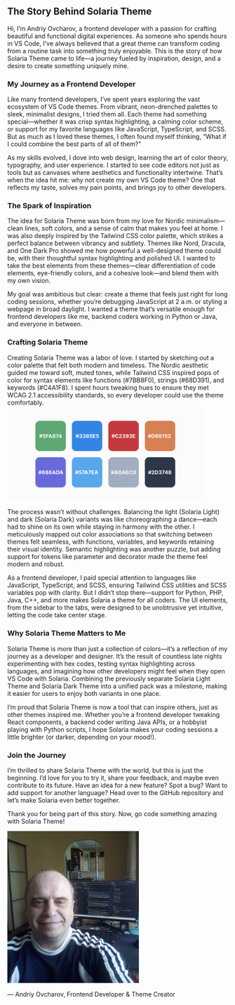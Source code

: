 ## The Story Behind Solaria Theme

Hi, I’m Andriy Ovcharov, a frontend developer with a passion for crafting beautiful and functional digital experiences. As someone who spends hours in VS Code, I’ve always believed that a great theme can transform coding from a routine task into something truly enjoyable. This is the story of how Solaria Theme came to life—a journey fueled by inspiration, design, and a desire to create something uniquely mine.

### My Journey as a Frontend Developer

Like many frontend developers, I’ve spent years exploring the vast ecosystem of VS Code themes. From vibrant, neon-drenched palettes to sleek, minimalist designs, I tried them all. Each theme had something special—whether it was crisp syntax highlighting, a calming color scheme, or support for my favorite languages like JavaScript, TypeScript, and SCSS. But as much as I loved these themes, I often found myself thinking, “What if I could combine the best parts of all of them?”

As my skills evolved, I dove into web design, learning the art of color theory, typography, and user experience. I started to see code editors not just as tools but as canvases where aesthetics and functionality intertwine. That’s when the idea hit me: why not create my own VS Code theme? One that reflects my taste, solves my pain points, and brings joy to other developers.

### The Spark of Inspiration

The idea for Solaria Theme was born from my love for Nordic minimalism—clean lines, soft colors, and a sense of calm that makes you feel at home. I was also deeply inspired by the Tailwind CSS color palette, which strikes a perfect balance between vibrancy and subtlety. Themes like Nord, Dracula, and One Dark Pro showed me how powerful a well-designed theme could be, with their thoughtful syntax highlighting and polished UI. I wanted to take the best elements from these themes—clear differentiation of code elements, eye-friendly colors, and a cohesive look—and blend them with my own vision.

My goal was ambitious but clear: create a theme that feels just right for long coding sessions, whether you’re debugging JavaScript at 2 a.m. or styling a webpage in broad daylight. I wanted a theme that’s versatile enough for frontend developers like me, backend coders working in Python or Java, and everyone in between.

### Crafting Solaria Theme

Creating Solaria Theme was a labor of love. I started by sketching out a color palette that felt both modern and timeless. The Nordic aesthetic guided me toward soft, muted tones, while Tailwind CSS inspired pops of color for syntax elements like functions (#7BB8F0), strings (#68D391), and keywords (#C4A1F8). I spent hours tweaking hues to ensure they met WCAG 2.1 accessibility standards, so every developer could use the theme comfortably.<br>
<img src="images/colors.png" width="450px" alt="img">

The process wasn’t without challenges. Balancing the light (Solaria Light) and dark (Solaria Dark) variants was like choreographing a dance—each had to shine on its own while staying in harmony with the other. I meticulously mapped out color associations so that switching between themes felt seamless, with functions, variables, and keywords retaining their visual identity. Semantic highlighting was another puzzle, but adding support for tokens like parameter and decorator made the theme feel modern and robust.

As a frontend developer, I paid special attention to languages like JavaScript, TypeScript, and SCSS, ensuring Tailwind CSS utilities and SCSS variables pop with clarity. But I didn’t stop there—support for Python, PHP, Java, C++, and more makes Solaria a theme for all coders. The UI elements, from the sidebar to the tabs, were designed to be unobtrusive yet intuitive, letting the code take center stage.

### Why Solaria Theme Matters to Me

Solaria Theme is more than just a collection of colors—it’s a reflection of my journey as a developer and designer. It’s the result of countless late nights experimenting with hex codes, testing syntax highlighting across languages, and imagining how other developers might feel when they open VS Code with Solaria. Combining the previously separate Solaria Light Theme and Solaria Dark Theme into a unified pack was a milestone, making it easier for users to enjoy both variants in one place.

I’m proud that Solaria Theme is now a tool that can inspire others, just as other themes inspired me. Whether you’re a frontend developer tweaking React components, a backend coder writing Java APIs, or a hobbyist playing with Python scripts, I hope Solaria makes your coding sessions a little brighter (or darker, depending on your mood!).

### Join the Journey

I’m thrilled to share Solaria Theme with the world, but this is just the beginning. I’d love for you to try it, share your feedback, and maybe even contribute to its future. Have an idea for a new feature? Spot a bug? Want to add support for another language? Head over to the GitHub repository and let’s make Solaria even better together.

Thank you for being part of this story. Now, go code something amazing with Solaria Theme!

<img src="images/me.jpg" alt="Andriy Ovcharov" width="300px">

— Andriy Ovcharov, Frontend Developer & Theme Creator
